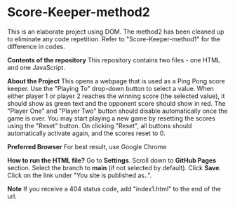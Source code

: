 # Score-Keeper-method2
This is an elaborate project using DOM. The method2 has been cleaned up to eliminate any code repetition. Refer to "Score-Keeper-method1" for the difference in codes. 

**Contents of the repository**
This repository contains two files - one HTML and one JavaScript.

**About the Project**
This opens a webpage that is used as a Ping Pong score keeper. Use the "Playing To" drop-down button to select a value. When either player 1 or player 2 
reaches the winning score (the selected value), it should show as green text and the opponent score should show in red. The "Player One" and "Player Two" button
should disable automatically once the game is over. You may start playing a new game by resetting the scores using the "Reset" button. On clicking "Reset", all buttons
should automatically activate again, and the scores reset to 0. 

**Preferred Browser**
For best result, use Google Chrome

**How to run the HTML file?** 
Go to **Settings**. Scroll down to **GitHub Pages** section. Select the branch to **main** (if not selected by default). Click **Save**. Click on the link under "You site is published as..".

**Note** 
If you receive a 404 status code, add "index1.html" to the end of the url. 
